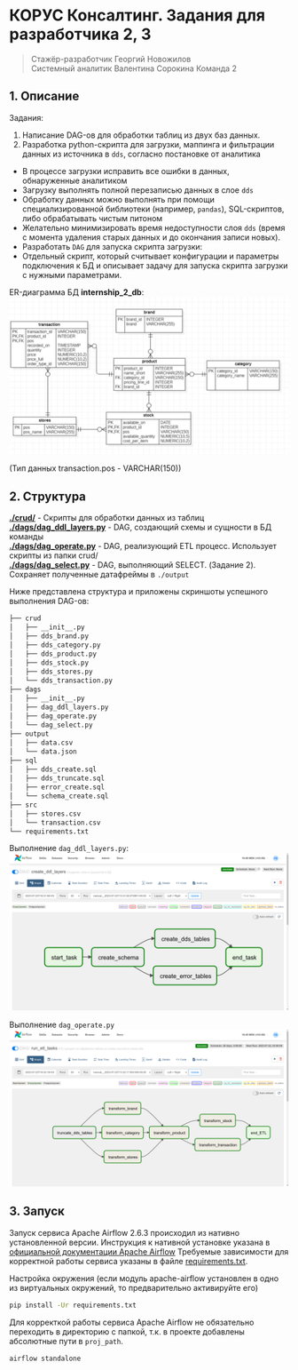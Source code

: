 # КОРУС Консалтинг. Задания для разработчика 2, 3
> Стажёр-разработчик Георгий Новожилов \
> Системный аналитик Валентина Сорокина
> Команда 2

## 1. Описание
Задания: 
1. Написание DAG-ов для обработки таблиц из двух баз данных.
2. Разработка python-скрипта для загрузки, маппинга и фильтрации данных из источника в `dds`, согласно постановке от аналитика

- В процессе загрузки исправить все ошибки в данных, обнаруженные аналитиком
- Загрузку выполнять полной перезаписью данных в слое `dds`
- Обработку данных можно выполнять при помощи специализированной библиотеки (например, `pandas`), SQL-скриптов, либо обрабатывать чистым питоном
- Желательно минимизировать время недоступности слоя `dds` (время с момента удаления старых данных и до окончания записи новых). 
- Разработать `DAG` для запуска скрипта загрузки:  
- Отдельный скрипт, который считывает конфигурации и параметры подключения к БД и описывает задачу для запуска скрипта загрузки с нужными параметрами.  

ER-диаграмма БД **internship_2_db**:
![image](images/er-diagram.png)

(Тип данных transaction.pos - VARCHAR(150))

## 2. Структура
[**./crud/**](crud/) - Скрипты для обработки данных из таблиц \
[**./dags/dag_ddl_layers.py**](dags/dag_ddl_layers.py) - DAG, создающий схемы и сущности в БД команды \
[**./dags/dag_operate.py**](dags/dag_operate.py) - DAG, реализующий ETL процесс. Использует скрипты из папки crud/ \
[**./dags/dag_select.py**](dags/dag_select.py) - DAG, выполняющий SELECT. (Задание 2). Сохраняет полученные датафреймы в `./output`

Ниже представлена структура и приложены скриншоты успешного выполнения DAG-ов:
```
├── crud
│   ├── __init__.py
│   ├── dds_brand.py
│   ├── dds_category.py
│   ├── dds_product.py
│   ├── dds_stock.py
│   ├── dds_stores.py
│   └── dds_transaction.py
├── dags
│   ├── __init__.py
│   ├── dag_ddl_layers.py
│   ├── dag_operate.py
│   └── dag_select.py
├── output
│   ├── data.csv
│   └── data.json
├── sql
│   ├── dds_create.sql
│   ├── dds_truncate.sql
│   ├── error_create.sql
│   └── schema_create.sql
├── src
│   ├── stores.csv
│   └── transaction.csv
└── requirements.txt
```
Выполнение `dag_ddl_layers.py`:
![image](images/ddl.png)

Выполнение `dag_operate.py`
![image](images/etl.png)

## 3. Запуск
Запуск сервиса Apache Airflow 2.6.3 происходил из нативно установленной версии. 
Инструкция к нативной установке указана в [официальной документации Apache Airflow](https://airflow.apache.org/docs/apache-airflow/stable/start.html)
Требуемые зависимости для корректной работы сервиса указаны в файле [requirements.txt](requirements.txt).

Настройка окружения (если модуль apache-airflow установлен в одно из виртуальных окружений, то предварительно активируйте его)
```bash
pip install -Ur requirements.txt
```
Для корректкой работы сервиса Apache Airflow не обязательно переходить в директорию с папкой, т.к. в проекте добавлены абсолютные пути в `proj_path`.
```bash
airflow standalone
```
